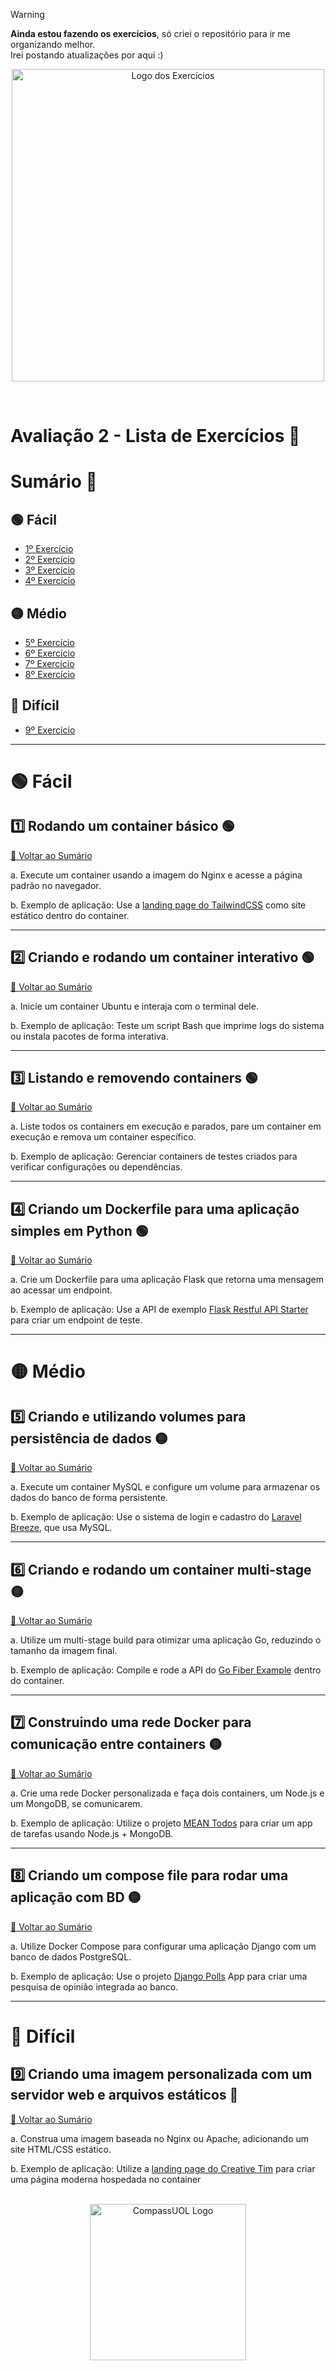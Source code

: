 > [!WARNING]
> **Ainda estou fazendo os exercícios**, só criei o repositório para ir me organizando melhor.  
> Irei postando atualizações por aqui :)

<p align="center">
  <img src="https://github.com/user-attachments/assets/b21e8645-8683-41ce-8db3-2543c02561ae" alt="Logo dos Exercícios" width="500">
</p>
<br>

# Avaliação 2 - Lista de Exercícios 🐋

# Sumário 📝

## 🟢 Fácil

- [1º Exercício](#1%EF%B8%8F⃣-rodando-um-container-básico-)
- [2º Exercício](#2%EF%B8%8F⃣-criando-e-rodando-um-container-interativo-)
- [3º Exercício](#3%EF%B8%8F⃣-listando-e-removendo-containers-)
- [4º Exercício](#4%EF%B8%8F⃣-criando-um-dockerfile-para-uma-aplicação-simples-em-python-)

## 🟡 Médio

- [5º Exercício](#5%EF%B8%8F⃣-criando-e-utilizando-volumes-para-persistência-de-dados-)
- [6º Exercício](#6%EF%B8%8F⃣-criando-e-rodando-um-container-multi-stage-)
- [7º Exercício](#7%EF%B8%8F⃣-construindo-uma-rede-docker-para-comunicação-entre-containers-)
- [8º Exercício](#8%EF%B8%8F⃣-criando-um-compose-file-para-rodar-uma-aplicação-com-bd-)

## 🔴 Difícil

- [9º Exercício](#9%EF%B8%8F⃣-criando-uma-imagem-personalizada-com-um-servidor-web-e-arquivos-estáticos-)

---

# 🟢 Fácil

## 1️⃣ Rodando um container básico 🟢

[🔼 Voltar ao Sumário](#sumário-)

a. Execute um container usando a imagem do Nginx e acesse a página
padrão no navegador.

b. Exemplo de aplicação: Use a [landing page do TailwindCSS](https://github.com/tailwindtoolbox/Landing-Page) como site estático dentro do container.

---

## 2️⃣ Criando e rodando um container interativo 🟢

[🔼 Voltar ao Sumário](#sumário-)

a. Inicie um container Ubuntu e interaja com o terminal dele.

b. Exemplo de aplicação: Teste um script Bash que imprime logs do
sistema ou instala pacotes de forma interativa.

---

## 3️⃣ Listando e removendo containers 🟢

[🔼 Voltar ao Sumário](#sumário-)

a. Liste todos os containers em execução e parados, pare um container
em execução e remova um container específico.

b. Exemplo de aplicação: Gerenciar containers de testes criados para
verificar configurações ou dependências.

---

## 4️⃣ Criando um Dockerfile para uma aplicação simples em Python 🟢

[🔼 Voltar ao Sumário](#sumário-)

a. Crie um Dockerfile para uma aplicação Flask que retorna uma
mensagem ao acessar um endpoint.

b. Exemplo de aplicação: Use a API de exemplo [Flask Restful API
Starter](https://github.com/gothinkster/flask-realworld-example-app) para criar um endpoint de teste.

---

# 🟡 Médio

## 5️⃣ Criando e utilizando volumes para persistência de dados 🟡

[🔼 Voltar ao Sumário](#sumário-)

a. Execute um container MySQL e configure um volume para armazenar
os dados do banco de forma persistente.

b. Exemplo de aplicação: Use o sistema de login e cadastro do [Laravel
Breeze](https://github.com/laravel/breeze), que usa MySQL.

---

## 6️⃣ Criando e rodando um container multi-stage 🟡

[🔼 Voltar ao Sumário](#sumário-)

a. Utilize um multi-stage build para otimizar uma aplicação Go,
reduzindo o tamanho da imagem final.

b. Exemplo de aplicação: Compile e rode a API do [Go Fiber Example](https://github.com/gofiber/recipes/tree/main/docker-multistage-build)
dentro do container.

---

## 7️⃣ Construindo uma rede Docker para comunicação entre containers 🟡

[🔼 Voltar ao Sumário](#sumário-)

a. Crie uma rede Docker personalizada e faça dois containers, um
Node.js e um MongoDB, se comunicarem.

b. Exemplo de aplicação: Utilize o projeto [MEAN Todos](https://github.com/luanphandinh/mean-todo) para criar um
app de tarefas usando Node.js + MongoDB.

---

## 8️⃣ Criando um compose file para rodar uma aplicação com BD 🟡

[🔼 Voltar ao Sumário](#sumário-)

a. Utilize Docker Compose para configurar uma aplicação Django com
um banco de dados PostgreSQL.

b. Exemplo de aplicação: Use o projeto [Django Polls](https://github.com/databases-io/django-polls) App para criar
uma pesquisa de opinião integrada ao banco.

---

# 🔴 Difícil

## 9️⃣ Criando uma imagem personalizada com um servidor web e arquivos estáticos 🔴

[🔼 Voltar ao Sumário](#sumário-)

a. Construa uma imagem baseada no Nginx ou Apache, adicionando um
site HTML/CSS estático.

b. Exemplo de aplicação: Utilize a [landing page do Creative Tim](https://github.com/creativetimofficial/material-kit) para
criar uma página moderna hospedada no container

<p align="center">
  <br>
  <img src="https://github.com/user-attachments/assets/bb94fd8d-3b58-44e0-bb4a-d25f7bfd9da6" alt="CompassUOL Logo" width="250">
</p>